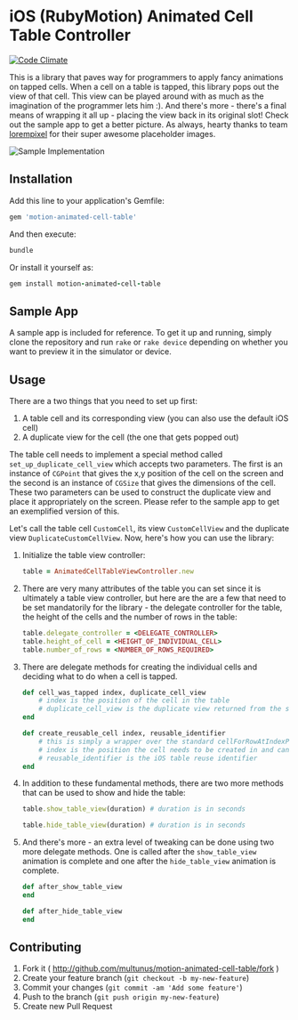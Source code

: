 iOS (RubyMotion) Animated Cell Table Controller
============================

[![Code Climate](https://codeclimate.com/github/multunus/motion-animated-cell-table.png)](https://codeclimate.com/github/multunus/motion-animated-cell-table)

This is a library that paves way for programmers to apply fancy animations on tapped cells. When a cell on a table is tapped, this library pops out the view of that cell. This view can be played around with as much as the imagination of the programmer lets him :). And there's more - there's a final means of wrapping it all up - placing the view back in its original slot! Check out the sample app to get a better picture. As always, hearty thanks to team [lorempixel](http://lorempixel.com/) for their super awesome placeholder images.

![Sample Implementation](http://dl.dropboxusercontent.com/s/evvh8ieau7f03z9/animated-cell-sample.gif)

## Installation

Add this line to your application's Gemfile:
```ruby
gem 'motion-animated-cell-table'
```

And then execute:
```ruby
bundle
```

Or install it yourself as:
```ruby
gem install motion-animated-cell-table
```

## Sample App

A sample app is included for reference. To get it up and running, simply clone the repository and run ```rake``` or ```rake device``` depending on whether you want to preview it in the simulator or device.


## Usage

There are a two things that you need to set up first:
1. A table cell and its corresponding view (you can also use the default iOS cell)
2. A duplicate view for the cell (the one that gets popped out)

The table cell needs to implement a special method called ```set_up_duplicate_cell_view``` which accepts two parameters. The first is an instance of ```CGPoint``` that gives the x,y position of the cell on the screen and the second is an instance of ```CGSize``` that gives the dimensions of the cell. These two parameters can be used to construct the duplicate view and place it appropriately on the screen. Please refer to the sample app to get an exemplified version of this.

Let's call the table cell ```CustomCell```, its view ```CustomCellView``` and the duplicate view ```DuplicateCustomCellView```. Now, here's how you can use the library:

1.  Initialize the table view controller:
    ```ruby
    table = AnimatedCellTableViewController.new
    ```

2. There are very many attributes of the table you can set since it is ultimately a table view controller, but here are the are a few that need to be set mandatorily for the library - the delegate controller for the table, the height of the cells and the number of rows in the table:
    ```ruby
    table.delegate_controller = <DELEGATE_CONTROLLER>
    table.height_of_cell = <HEIGHT_OF_INDIVIDUAL_CELL>
    table.number_of_rows = <NUMBER_OF_ROWS_REQUIRED>
    ```

3. There are delegate methods for creating the individual cells and deciding what to do when a cell is tapped.
    ```ruby
    def cell_was_tapped index, duplicate_cell_view
        # index is the position of the cell in the table
        # duplicate_cell_view is the duplicate view returned from the set_up_duplicate_cell_view method
    end
    ```
    ```ruby
    def create_reusable_cell index, reusable_identifier
        # this is simply a wrapper over the standard cellForRowAtIndexPath method
        # index is the position the cell needs to be created in and can be used for the data selection
        # reusable_identifier is the iOS table reuse identifier
    end
    ```

4. In addition to these fundamental methods, there are two more methods that can be used to show and hide the table:
    ```ruby
    table.show_table_view(duration) # duration is in seconds
    ```
    ```ruby
    table.hide_table_view(duration) # duration is in seconds
    ```

5. And there's more - an extra level of tweaking can be done using two more delegate methods. One is called after the ```show_table_view``` animation is complete and one after the ```hide_table_view``` animation is complete.

    ```ruby
    def after_show_table_view
    end
    ```
    ```ruby
    def after_hide_table_view
    end
    ```

## Contributing

1. Fork it ( http://github.com/multunus/motion-animated-cell-table/fork )
2. Create your feature branch (`git checkout -b my-new-feature`)
3. Commit your changes (`git commit -am 'Add some feature'`)
4. Push to the branch (`git push origin my-new-feature`)
5. Create new Pull Request
